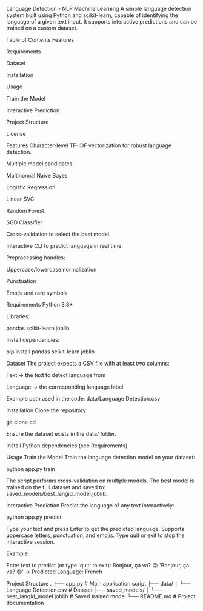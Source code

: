 Language Detection - NLP Machine Learning
A simple language detection system built using Python and scikit-learn, capable of identifying the language of a given text input. It supports interactive predictions and can be trained on a custom dataset.

Table of Contents
Features

Requirements

Dataset

Installation

Usage

Train the Model

Interactive Prediction

Project Structure

License

Features
Character-level TF-IDF vectorization for robust language detection.

Multiple model candidates:

Multinomial Naive Bayes

Logistic Regression

Linear SVC

Random Forest

SGD Classifier

Cross-validation to select the best model.

Interactive CLI to predict language in real time.

Preprocessing handles:

Uppercase/lowercase normalization

Punctuation

Emojis and rare symbols

Requirements
Python 3.8+

Libraries:

pandas
scikit-learn
joblib

Install dependencies:

pip install pandas scikit-learn joblib

Dataset
The project expects a CSV file with at least two columns:

Text → the text to detect language from

Language → the corresponding language label

Example path used in the code: data/Language Detection.csv

Installation
Clone the repository:

git clone <your-repo-url>
cd <your-repo-folder>

Ensure the dataset exists in the data/ folder.

Install Python dependencies (see Requirements).

Usage
Train the Model
Train the language detection model on your dataset:

python app.py train

The script performs cross-validation on multiple models. The best model is trained on the full dataset and saved to: saved_models/best_langid_model.joblib.

Interactive Prediction
Predict the language of any text interactively:

python app.py predict

Type your text and press Enter to get the predicted language. Supports uppercase letters, punctuation, and emojis. Type quit or exit to stop the interactive session.

Example:

Enter text to predict (or type 'quit' to exit): Bonjour, ça va? 😊
'Bonjour, ça va? 😊' → Predicted Language: French

Project Structure
.
├── app.py # Main application script
├── data/
│ └── Language Detection.csv # Dataset
├── saved_models/
│ └── best_langid_model.joblib # Saved trained model
└── README.md # Project documentation
